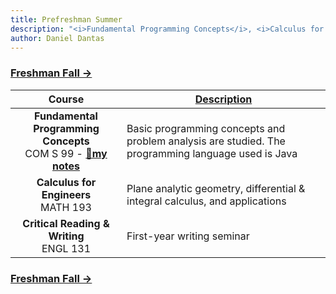 ```yaml
---
title: Prefreshman Summer
description: "<i>Fundamental Programming Concepts</i>, <i>Calculus for Engineers</i>, and <i>Critical Reading & Writing</i>"
author: Daniel Dantas
---
```


### [Freshman Fall →](https://dantasfiles.com/1998/08/27/cornell-freshman-fall.html)

| Course | [Description](https://ecommons.cornell.edu/items/e1e98bb3-3bc4-48fb-b770-3f2b9fe1ac9c) |
| :---: | --- |
| **Fundamental Programming Concepts**<br>COM S 99 - **[🌆my notes](https://dantasfiles.com/2024/12/06/notes-on-cornell-cs-1110.html)** | Basic programming concepts and problem analysis are studied. The programming language used is Java |
| **Calculus for Engineers**<br>MATH 193 | Plane analytic geometry, differential & integral calculus, and applications |
| **Critical Reading & Writing**<br>ENGL 131 | First-year writing seminar |

### [Freshman Fall →](https://dantasfiles.com/1998/08/27/cornell-freshman-fall.html)
